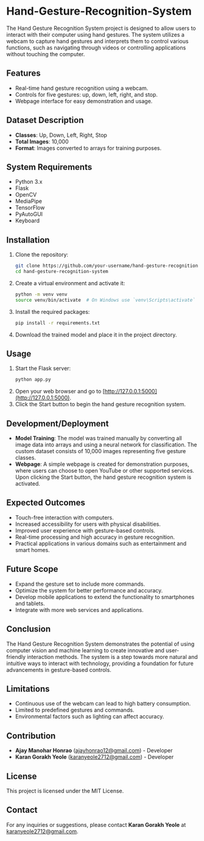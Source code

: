 # Hand-Gesture-Recognition-System

The Hand Gesture Recognition System project is designed to allow users to interact with their computer using hand gestures. The system utilizes a webcam to capture hand gestures and interprets them to control various functions, such as navigating through videos or controlling applications without touching the computer.

## Features
- Real-time hand gesture recognition using a webcam.
- Controls for five gestures: up, down, left, right, and stop.
- Webpage interface for easy demonstration and usage.

## Dataset Description
- **Classes**: Up, Down, Left, Right, Stop
- **Total Images**: 10,000
- **Format**: Images converted to arrays for training purposes.

## System Requirements
- Python 3.x
- Flask
- OpenCV
- MediaPipe
- TensorFlow
- PyAutoGUI
- Keyboard

## Installation
1. Clone the repository:
    ```bash
    git clone https://github.com/your-username/hand-gesture-recognition-system.git
    cd hand-gesture-recognition-system
    ```
2. Create a virtual environment and activate it:
    ```bash
    python -m venv venv
    source venv/bin/activate  # On Windows use `venv\Scripts\activate`
    ```
3. Install the required packages:
    ```bash
    pip install -r requirements.txt
    ```
4. Download the trained model and place it in the project directory.

## Usage
1. Start the Flask server:
    ```bash
    python app.py
    ```
2. Open your web browser and go to [http://127.0.0.1:5000](http://127.0.0.1:5000).
3. Click the Start button to begin the hand gesture recognition system.

## Development/Deployment
- **Model Training**: The model was trained manually by converting all image data into arrays and using a neural network for classification. The custom dataset consists of 10,000 images representing five gesture classes.
- **Webpage**: A simple webpage is created for demonstration purposes, where users can choose to open YouTube or other supported services. Upon clicking the Start button, the hand gesture recognition system is activated.

## Expected Outcomes
- Touch-free interaction with computers.
- Increased accessibility for users with physical disabilities.
- Improved user experience with gesture-based controls.
- Real-time processing and high accuracy in gesture recognition.
- Practical applications in various domains such as entertainment and smart homes.

## Future Scope
- Expand the gesture set to include more commands.
- Optimize the system for better performance and accuracy.
- Develop mobile applications to extend the functionality to smartphones and tablets.
- Integrate with more web services and applications.

## Conclusion
The Hand Gesture Recognition System demonstrates the potential of using computer vision and machine learning to create innovative and user-friendly interaction methods. The system is a step towards more natural and intuitive ways to interact with technology, providing a foundation for future advancements in gesture-based controls.

## Limitations
- Continuous use of the webcam can lead to high battery consumption.
- Limited to predefined gestures and commands.
- Environmental factors such as lighting can affect accuracy.

## Contribution
- **Ajay Manohar Honrao** (ajayhonrao12@gmail.com) - Developer
- **Karan Gorakh Yeole** (karanyeole2712@gmail.com) - Developer

## License
This project is licensed under the MIT License.

## Contact
For any inquiries or suggestions, please contact **Karan Gorakh Yeole** at [karanyeole2712@gmail.com](mailto:karanyeole2712@gmail.com).
